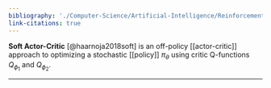 ```yaml
---
bibliography: './Computer-Science/Artificial-Intelligence/Reinforcement-Learning/papers.bib'
link-citations: true
---
```


**Soft Actor-Critic** [@haarnoja2018soft] is an off-policy [[actor-critic]] approach to optimizing a stochastic [[policy]] $\pi_\theta$ using critic Q-functions $Q_{\phi_1}$ and $Q_{\phi_2}$.

---